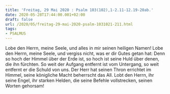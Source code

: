 ```yaml
---
title: 'Freitag, 29 Mai 2020 : Psalm 103(102),1-2.11-12.19-20ab.'
date: 2020-05-28T17:44:00.001+02:00
draft: false
url: /2020/05/freitag-29-mai-2020-psalm-1031021-211.html
tags: 
- PSALMUS
---
```


Lobe den Herrn, meine Seele, und alles in mir seinen heiligen Namen! Lobe den Herrn, meine Seele, und vergiss nicht, was er dir Gutes getan hat: Denn so hoch der Himmel über der Erde ist, so hoch ist seine Huld über denen, die ihn fürchten. So weit der Aufgang entfernt ist vom Untergang, so weit entfernt er die Schuld von uns. Der Herr hat seinen Thron errichtet im Himmel, seine königliche Macht beherrscht das All. Lobt den Herrn, ihr seine Engel, ihr starken Helden, die seine Befehle vollstrecken, seinen Worten gehorsam!